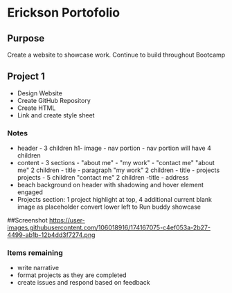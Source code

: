 # Erickson Portofolio

## Purpose 
Create a website to showcase work. Continue to build throughout Bootcamp

## Project 1
* Design Website
* Create GitHub Repository
* Create HTML
* Link and create style sheet

### Notes
* header - 3 children h1- image - nav portion - 
    nav portion will have 4 children
* content - 3 sections - "about me" - "my work" - "contact me"
    "about me" 2 children - title - paragraph
    "my work" 2 children - title - projects
        projects - 5 children
    "contact me" 2 children -title - address
* beach background on header with shadowing and hover element engaged
* Projects section: 1 project highlight at top, 4 additional
    current blank image as placeholder
    convert lower left to Run buddy showcase
    
##Screenshot
https://user-images.githubusercontent.com/106018916/174167075-c4ef053a-2b27-4499-ab1b-12b4dd3f7274.png

### Items remaining
* write narrative
* format projects as they are completed
* create issues and respond based on feedback
